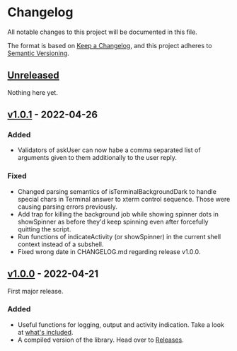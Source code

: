 # Changelog
All notable changes to this project will be documented in this file.

The format is based on [Keep a Changelog](https://keepachangelog.com/en/1.0.0/),
and this project adheres to [Semantic Versioning](https://semver.org/spec/v2.0.0.html).

## [Unreleased]
Nothing here yet.

## [v1.0.1] - 2022-04-26
### Added
- Validators of askUser can now habe a comma separated list of arguments given
  to them additionally to the user reply.

### Fixed
- Changed parsing semantics of isTerminalBackgroundDark to handle special chars
  in Terminal answer to xterm control sequence. Those were causing parsing errors
  previously.
- Add trap for killing the background job while showing spinner dots in showSpinner
  as before they'd keep spinning even after forcefully quitting the script.
- Run functions of indicateActivity (or showSpinner) in the current shell context
  instead of a subshell.
- Fixed wrong date in CHANGELOG.md regarding release v1.0.0.

## [v1.0.0] - 2022-04-21
First major release.
### Added
- Useful functions for logging, output and activity indication. Take a look at
  [what's included].
- A compiled version of the library. Head over to [Releases].

[Unreleased]: https://github.com/astzweig/zshlib/compare/v1.0.0...HEAD
[v1.0.0]: https://github.com/astzweig/zshlib/releases/tag/v1.0.0
[v1.0.1]: https://github.com/astzweig/zshlib/releases/tag/v1.0.1
[Releases]: https://github.com/astzweig/zshlib/releases
[README.md]: https://github.com/astzweig/zshlib
[what's included]: https://github.com/astzweig/zshlib#whats-included
